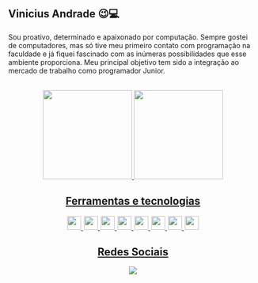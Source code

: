 ## Vinicius Andrade 😉💻

<p>Sou proativo, determinado e apaixonado por computação. Sempre gostei de computadores, mas só 
tive meu primeiro contato com programação na faculdade e já fiquei
fascinado com as inúmeras possibilidades que esse ambiente proporciona. Meu 
principal objetivo tem sido a integração ao mercado de trabalho como programador Junior. </p><br>

<div align="center">
  <a href="https://github.com/Andr-Vinicius">
    <img height="180em" src="https://github-readme-stats.vercel.app/api?username=Andr-Vinicius&show_icons=true&theme=dark&include_all_commits=true&count_private=true"/>
    <img height="180em"  src="https://github-readme-stats.vercel.app/api/top-langs/?username=Andr-Vinicius&layout=compact&langs_count=7&theme=dark"/>
</div>

## <div align="center">Ferramentas e tecnologias</div>

<div align="center"> 
    <img style="width: 2em;" src="https://cdn.jsdelivr.net/gh/devicons/devicon/icons/javascript/javascript-original.svg" />
    <img style="width: 2em; margin-left: 2px;" src="https://cdn.jsdelivr.net/gh/devicons/devicon/icons/php/php-original.svg" />
    <img style="width: 2em; margin-left: 2px;" src="https://cdn.jsdelivr.net/gh/devicons/devicon/icons/flutter/flutter-original.svg" /> 
    <img style="width: 2em; margin-left: 2px;" src="https://cdn.jsdelivr.net/gh/devicons/devicon/icons/html5/html5-original.svg" />
    <img style="width: 2em; margin-left: 2px;" src="https://cdn.jsdelivr.net/gh/devicons/devicon/icons/css3/css3-original.svg" />
    <img style="width: 2em; margin-left: 2px;" src="https://cdn.jsdelivr.net/gh/devicons/devicon/icons/java/java-original.svg" />
    <img style="width: 2em; margin-left: 2px;" src="https://cdn.jsdelivr.net/gh/devicons/devicon/icons/nodejs/nodejs-original.svg" />
    <img style="width: 2em; margin-left: 2px;" src="https://cdn.jsdelivr.net/gh/devicons/devicon/icons/react/react-original.svg" />

          
</div>


## <div align="center">Redes Sociais</div>

<div align="center"> 
  <a href="https://www.linkedin.com/in/vncsandrade01/" target="_blank"><img src="https://img.shields.io/badge/-LinkedIn-%230077B5?style=for-the-badge&logo=linkedin&logoColor=white" target="_blank"></a>
</div>

